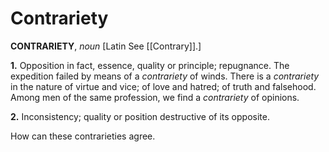 # Contrariety

**CONTRARIETY**, _noun_ \[Latin See [[Contrary]].\]

**1.** Opposition in fact, essence, quality or principle; repugnance. The expedition failed by means of a _contrariety_ of winds. There is a _contrariety_ in the nature of virtue and vice; of love and hatred; of truth and falsehood. Among men of the same profession, we find a _contrariety_ of opinions.

**2.** Inconsistency; quality or position destructive of its opposite.

How can these contrarieties agree.